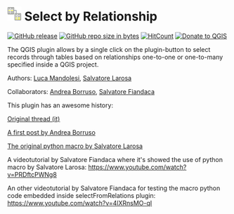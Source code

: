 # ![logo](icon.png) Select by Relationship
[![GitHub release](https://img.shields.io/github/release/pyarchinit/selectbyrelationship_repo.svg?style=flat-square)](https://github.com/pyarchinit/selectbyrelationship_repo)
[![GitHub repo size in bytes](https://img.shields.io/github/repo-size/pyarchinit/selectbyrelationship_repo.svg?style=flat-square)](https://github.com/pyarchinit/selectbyrelationship_repo)
[![HitCount](http://hits.dwyl.io/pyarchinit/selectbyrelationship_repo.svg)](http://hits.dwyl.io/pyarchinit/selectbyrelationship_repo)
[![Donate to QGIS](https://img.shields.io/badge/donate%20to-QGIS-green.svg?style=flat-square)](http://qgis.org/en/site/getinvolved/donations.html)


The QGIS plugin allows by a single click on the plugin-button to select records through tables based on relationships one-to-one or one-to-many specified inside a QGIS project.

Authors: [Luca Mandolesi](https://github.com/pyarchinit), [Salvatore Larosa](https://github.com/slarosa)

Collaborators: [Andrea Borruso](https://github.com/aborruso), [Salvatore Fiandaca](https://github.com/pigreco)

This plugin has an awesome history:

[Original thread (it)](http://osgeo-org.1560.x6.nabble.com/QGIS-select-in-join-tabella-in-relazione-td5317093.html)

[A first post by Andrea Borruso](https://medium.com/tantotanto/qgis-selezionare-geometrie-da-una-tabella-di-attributi-correlata-bea37747a7e2)

[The original python macro by Salvatore Larosa](https://gist.github.com/slarosa/653e6d759cf0d82c2a24dcc499b094e0)

A videotutorial by Salvatore Fiandaca where it's showed the use of python macro by Salvatore Larosa:
https://www.youtube.com/watch?v=PRDftcPWNg8

An other videotutorial by Salvatore Fiandaca for testing the macro python code embedded inside selectFromRelations plugin:
https://www.youtube.com/watch?v=4lXRnsMO-qI
